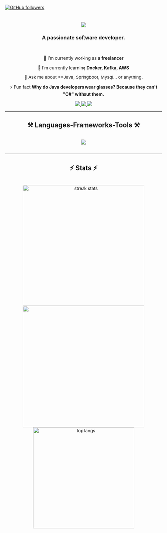 [![GitHub followers](https://img.shields.io/github/followers/sehsekou98?style=social)](https://github.com/sehsekou98)

<h1 align="center">
    <img src="https://readme-typing-svg.herokuapp.com/?font=Righteous&size=35&center=true&vCenter=true&width=500&height=70&duration=4000&lines=Hi+There!+👋;+I'm+Sekou!;" />
</h1>

<h3 align="center">A passionate software developer.</h3>

<br/>

<div align="center">
 
 🔭 I’m currently working as **a freelancer**
 
 🌱 I’m currently learning **Docker, Kafka, AWS**

💬 Ask me about **Java, Springboot, Mysql... or anything.

⚡ Fun fact **Why do Java developers wear glasses? Because they can't "C#" without them.**

 </div>
 <div align="center"> 
  <a href="mailto:sehsekou98@gmail.com">
    <img src="https://img.shields.io/badge/Gmail-333333?style=for-the-badge&logo=gmail&logoColor=red" />
  </a>
  <a href="https://www.linkedin.com/in/sekou-s-seh-4271101b3/" target="_blank">
    <img src="https://img.shields.io/badge/LinkedIn-0077B5?style=for-the-badge&logo=linkedin&logoColor=white" target="_blank" />
  </a>
  <a href="https://sekoussehportfolio.vercel.app/" target="_blank">
     <img src="https://img.shields.io/badge/Portfolio-FF5722?style=for-the-badge&logo=todoist&logoColor=white" target="_blank" /> <!-- sqlite, safari, google-chrome are other good icon options -->
  </a>
</div>

 <hr/>
 
<h2 align="center">⚒️ Languages-Frameworks-Tools ⚒️</h2>
<br/>
<div align="center">
    <img src="https://skillicons.dev/icons?i=java,spring,docker,kafka,postgres,mysql,react,nextjs,tailwindcss,git,github" /><br>
</div>

<br/>
<hr/>

<h2 align="center">⚡ Stats ⚡</h2>
<br>
<div align=center>
  <img width=390 src="https://github-readme-streak-stats-salesp07.vercel.app/?user=sehsekou98&count_private=true&theme=react&border_radius=10" alt="streak stats"/>
  <img width=390 src="https://github-readme-stats-salesp07.vercel.app/api?username=sehsekou98&count_private=true&show_icons=true&theme=react&rank_icon=github&border_radius=10" alt="" />
  <br/>
  <img width=325 align="center" src="https://github-readme-stats-salesp07.vercel.app/api/top-langs/?username=sehsekou98&hide=HTML&langs_count=8&layout=compact&theme=react&border_radius=10&size_weight=0.5&count_weight=0.5&exclude_repo=github-readme-stats" alt="top langs" />
</div>

<br/><br>
